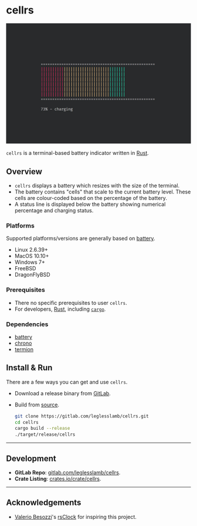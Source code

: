 # cellrs

![Classic Screenshot](screenshots/classic.jpg)

`cellrs` is a terminal-based battery indicator written in [Rust](https://www.rust-lang.org/).

## Overview

- `cellrs` displays a battery which resizes with the size of the terminal.
- The battery contains "cells" that scale to the current battery level. These cells are colour-coded based on the percentage of the battery.
- A status line is displayed below the battery showing numerical percentage and charging status.

### Platforms

Supported platforms/versions are generally based on [battery](https://crates.io/crates/battery).

- Linux 2.6.39+
- MacOS 10.10+
- Windows 7+
- FreeBSD
- DragonFlyBSD

### Prerequisites

- There no specific prerequisites to user `cellrs`.
- For developers, [Rust](https://www.rust-lang.org/), including [`cargo`](https://github.com/rust-lang/cargo/).

### Dependencies

- [battery](https://crates.io/crates/battery)
- [chrono](https://crates.io/crates/chrono)
- [termion](https://crates.io/crates/termion)

## Install & Run

There are a few ways you can get and use `cellrs`.

- Download a release binary from [GitLab](https://gitlab.com/leglesslamb/cellrs/-/releases).
- Build from [source](https://gitlab.com/leglesslamb/cellrs).

  ```sh
  git clone https://gitlab.com/leglesslamb/cellrs.git
  cd cellrs
  cargo build --release
  ./target/release/cellrs
  ```

---

## Development

- **GitLab Repo**: [gitlab.com/leglesslamb/cellrs](https://gitlab.com/leglesslamb/cellrs).
- **Crate Listing**: [crates.io/crate/cellrs](https://crates.io/crates/cellrs).

---

## Acknowledgements

- [Valerio Besozzi](https://github.com/valebes)'s [rsClock](https://github.com/valebes/rsClock) for inspiring this project.
